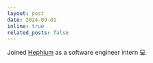 ```yaml
---
layout: post
date: 2024-09-01 
inline: true
related_posts: false
---
```


Joined [Hephium](https://hephium.com/) as a software engineer intern 💻
